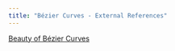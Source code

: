 ```yaml
---
title: "Bézier Curves - External References"
---
```


[Beauty of Bézier Curves](https://youtu.be/aVwxzDHniEw)
